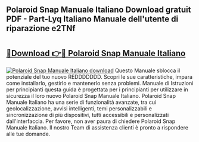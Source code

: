 ## Polaroid Snap Manuale Italiano Download gratuit PDF - Part-Lyq Italiano Manuale dell'utente di riparazione e2TNf

# <h2><a href="http://dfb462.blite.top/?on=Polaroid+Snap+Manuale+Italiano">🔗Download 👉🔴 Polaroid Snap Manuale Italiano</a></h2>

[![Polaroid Snap Manuale Italiano download](https://i.imgur.com/lujVjoI.png)](http://dfb462.blite.top/?on=Polaroid+Snap+Manuale+Italiano)
Questo Manuale sblocca il potenziale del tuo nuovo REDDDDDDD. Scopri le sue caratteristiche, impara come installarlo, gestirlo e mantenerlo senza problemi. Manuale di Istruzioni per principianti questa guida è progettata per i principianti per utilizzare in sicurezza il loro nuovo Polaroid Snap Manuale Italiano. Polaroid Snap Manuale Italiano ha una serie di funzionalità avanzate, tra cui geolocalizzazione, avvisi intelligenti, temi personalizzabili e sincronizzazione di più dispositivi, tutti accessibili e personalizzati dall'interfaccia. Per favore, non aver paura di chiedere Polaroid Snap Manuale Italiano. Il nostro Team di assistenza clienti è pronto a rispondere alle tue domande.
